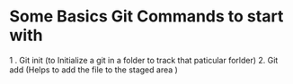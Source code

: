 # Some Basics Git Commands to start with 

1 . Git init
(to Initialize a git in a folder to track that paticular forlder)
2. Git add 
(Helps to add the file to the staged area )
